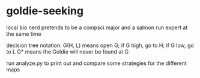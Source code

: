 # goldie-seeking
local bio nerd pretends to be a compsci major and a salmon run expert at the same time

decision tree notation: G(H, L) means open G; if G high, go to H; if G low, go to L
G* means the Goldie will never be found at G

run analyze.py to print out and compare some strategies for the different maps
